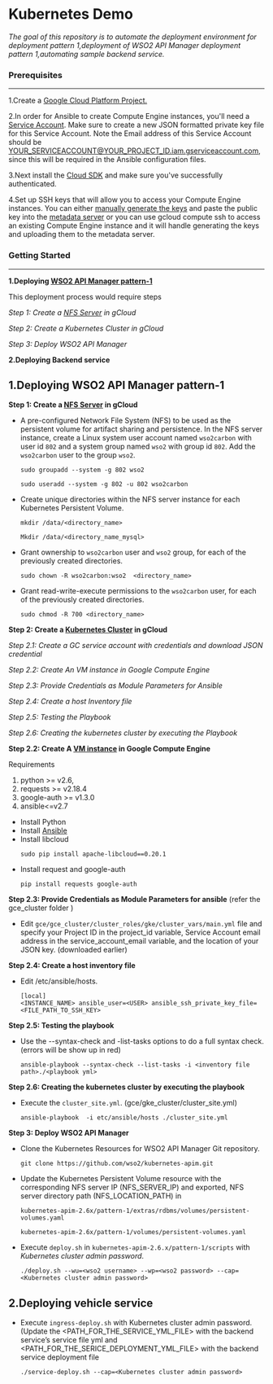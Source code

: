 # Kubernetes Demo
*The goal of this repository is to automate the deployment environment for deployment pattern 1,deployment of WSO2 API Manager deployment pattern 1,automating sample backend service.*

### Prerequisites
-----

1.Create a [Google Cloud Platform Project.](https://console.cloud.google.com/projectselector/compute/instances)

2.In order for Ansible to create Compute Engine instances, you'll need a [Service Account](https://cloud.google.com/compute/docs/access/service-accounts#serviceaccount). Make sure to create a new JSON formatted private key file for this Service Account. Note the Email address of this Service Account should be YOUR_SERVICEACCOUNT@YOUR_PROJECT_ID.iam.gserviceaccount.com, since this will be required in the Ansible configuration files.

3.Next  install the [Cloud SDK](https://cloud.google.com/sdk/) and make sure you've successfully authenticated.

4.Set up SSH keys that will allow you to access your Compute Engine instances. You can either [manually generate the keys](https://cloud.google.com/compute/docs/instances/adding-removing-ssh-keys#createsshkeys) and paste the public key into the [metadata server](https://console.cloud.google.com/compute/metadata/sshKeys) or you can use gcloud compute ssh to access an existing Compute Engine instance and it will handle generating the keys and uploading them to the metadata server.
### Getting Started
------
**1.Deploying [WSO2 API Manager pattern-1]((https://github.com/wso2/kubernetes-apim/blob/master/pattern-1/README.md))**
    
 This deployment process would require steps   
 
*Step 1: Create a [NFS Server](https://cloud.google.com/marketplace/docs/single-node-fileserver) in gCloud*

*Step 2: Create a Kubernetes Cluster in gCloud*

*Step 3: Deploy WSO2 API Manager*


**2.Deploying Backend service**

## **1.Deploying WSO2 API Manager pattern-1**


 **Step 1: Create a [NFS Server](https://cloud.google.com/marketplace/docs/single-node-fileserver) in gCloud**
- A pre-configured Network File System (NFS) to be used as the persistent volume for artifact sharing and persistence. In the NFS server instance, create a Linux system user account named `wso2carbon` with user id `802` and a system group named `wso2` with group id `802`. Add the `wso2carbon` user to the group `wso2`.
  ```
  sudo groupadd --system -g 802 wso2
  ```
  ```
  sudo useradd --system -g 802 -u 802 wso2carbon
  ```
- Create unique directories within the NFS server instance for each Kubernetes Persistent Volume.
  ```
  mkdir /data/<directory_name>
  ```
  ```
  Mkdir /data/<directory_name_mysql>
  ```

- Grant ownership to `wso2carbon` user and `wso2` group, for each of the previously created directories.
  ```
  sudo chown -R wso2carbon:wso2  <directory_name>
  ```
- Grant read-write-execute permissions to the `wso2carbon` user, for each of the previously created directories. 
  ```
  sudo chmod -R 700 <directory_name>
  ```
  
**Step 2: Create a [Kubernetes Cluster](https://docs.ansible.com/ansible/latest/modules/gcp_container_cluster_module.html) in gCloud**

   *Step 2.1: Create a GC service account with credentials and download JSON credential*
    
   *Step 2.2: Create An VM instance in Google Compute Engine*
    
   *Step 2.3: Provide Credentials as Module Parameters for Ansible*
    
   *Step 2.4: Create a host Inventory file*
    
   *Step 2.5: Testing the Playbook*
    
   *Step 2.6: Creating the kubernetes cluster by executing the Playbook*
    
    
   **Step 2.2: Create A [VM instance](https://cloud.google.com/compute/docs/instances/create-start-instance) in Google Compute Engine**
   
 Requirements
  1. python >= v2.6,
  2. requests >= v2.18.4
  3. google-auth >= v1.3.0
  4. ansible<=v2.7

- Install Python
- Install [Ansible](https://docs.ansible.com/ansible/latest/installation_guide/intro_installation.html)
- Install libcloud
  ```
  sudo pip install apache-libcloud==0.20.1
  ```
- Install request and google-auth
  ```
  pip install requests google-auth
  ```
**Step 2.3: Provide Credentials as Module Parameters for ansible**
(refer the gce_cluster folder )
- Edit `gce/gce_cluster/cluster_roles/gke/cluster_vars/main.yml`  file and specify your Project ID in the project_id variable, Service Account email address in the service_account_email variable, and the location of your JSON key. (downloaded earlier) 
    
**Step 2.4: Create a host inventory file**
- Edit /etc/ansible/hosts.
  ```
  [local]
  <INSTANCE_NAME> ansible_user=<USER> ansible_ssh_private_key_file=<FILE_PATH_TO_SSH_KEY>
   ```
**Step 2.5: Testing the playbook**
- Use the --syntax-check and -list-tasks options to do a full syntax check.(errors will be show up in red)
   ```
  ansible-playbook --syntax-check --list-tasks -i <inventory file path>./<playbook yml>
   ```
**Step 2.6: Creating the kubernetes cluster by executing the playbook**
- Execute the `cluster_site.yml`. (gce/gke_cluster/cluster_site.yml)
  ```
  ansible-playbook  -i etc/ansible/hosts ./cluster_site.yml
  ```
 **Step 3: Deploy WSO2 API Manager**
- Clone the Kubernetes Resources for WSO2 API Manager Git repository.
   ```
   git clone https://github.com/wso2/kubernetes-apim.git
   ```
- Update the Kubernetes Persistent Volume resource with the corresponding NFS server IP (NFS_SERVER_IP) and exported, NFS server directory path (NFS_LOCATION_PATH) in

    `kubernetes-apim-2.6x/pattern-1/extras/rdbms/volumes/persistent-volumes.yaml`
    
    `kubernetes-apim-2.6x/pattern-1/volumes/persistent-volumes.yaml`

- Execute `deploy.sh` in `kubernetes-apim-2.6.x/pattern-1/scripts` with *Kubernetes cluster admin password*.
  ```
  ./deploy.sh --wu=<wso2 username> --wp=<wso2 password> --cap=<Kubernetes cluster admin password>
  ```
  
  
## **2.Deploying vehicle service**

- Execute `ingress-deploy.sh` with Kubernetes cluster admin password.
(Update the <PATH_FOR_THE_SERVICE_YML_FILE> with the backend service’s service file yml and <PATH_FOR_THE_SERICE_DEPLOYMENT_YML_FILE> with the backend service deployment file
  ```
  ./service-deploy.sh --cap=<Kubernetes cluster admin password>
  ```
